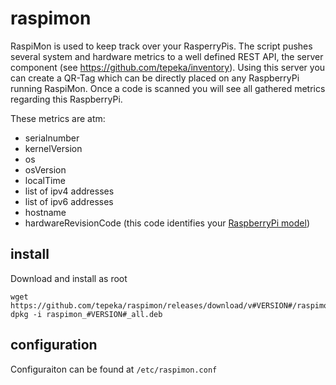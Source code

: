 raspimon
========

RaspiMon is used to keep track over your RasperryPis. The script pushes several system and hardware metrics to a well defined REST API, the server component (see https://github.com/tepeka/inventory). Using this server you can create a QR-Tag which can be directly placed on any RaspberryPi running RaspiMon. Once a code is scanned you will see all gathered metrics regarding this RaspberryPi.

These metrics are atm:
* serialnumber
* kernelVersion
* os
* osVersion
* localTime
* list of ipv4 addresses
* list of ipv6 addresses
* hostname
* hardwareRevisionCode (this code identifies your [RaspberryPi model](http://www.raspberrypi-spy.co.uk/2012/09/checking-your-raspberry-pi-board-version/))


install
-------

Download and install as root
```
wget https://github.com/tepeka/raspimon/releases/download/v#VERSION#/raspimon_#VERSION#_all.deb
dpkg -i raspimon_#VERSION#_all.deb
```

configuration
-------------

Configuraiton can be found at ```/etc/raspimon.conf```

